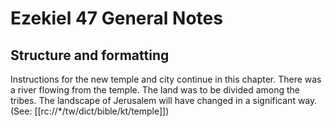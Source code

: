 # Ezekiel 47 General Notes
## Structure and formatting

Instructions for the new temple and city continue in this chapter. There was a river flowing from the temple. The land was to be divided among the tribes. The landscape of Jerusalem will have changed in a significant way. (See: [[rc://*/tw/dict/bible/kt/temple]])